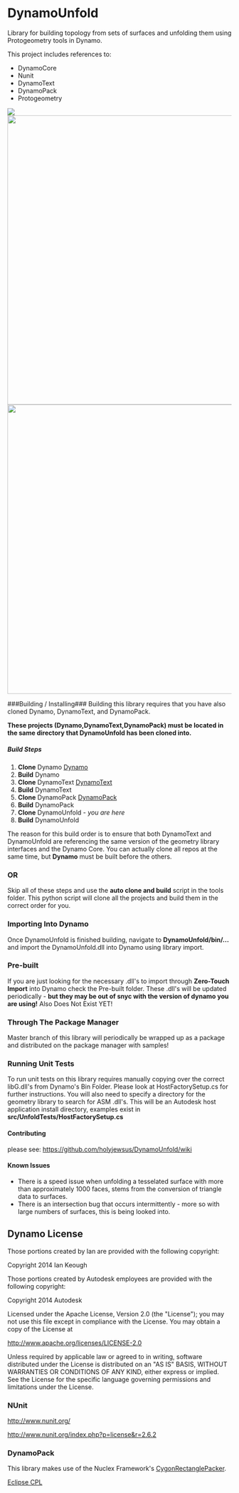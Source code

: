 DynamoUnfold
============

Library for building topology from sets of surfaces and unfolding them using Protogeometry tools in Dynamo.

This project includes references to:

- DynamoCore
- Nunit
- DynamoText
- DynamoPack
- Protogeometry


<img src = "https://github.com/holyjewsus/DynamoUnfold/blob/master/unfold%20images/Screen%20Shot%202014-08-02%20at%204.20.53%20PM.png">

<img src = "https://github.com/holyjewsus/DynamoUnfold/blob/master/unfold%20images/Screen%20Shot%202015-03-15%20at%205.03.44%20PM.png" width = 650>

<img src = "https://github.com/holyjewsus/DynamoUnfold/blob/master/unfold%20images/Screen%20Shot%202015-03-16%20at%2012.20.56%20AM.png" width = 650>

###Building / Installing###
Building this library requires that you have also cloned Dynamo, DynamoText, and DynamoPack.

**These projects (Dynamo,DynamoText,DynamoPack) must be located in the same directory that DynamoUnfold has been cloned into.**

##### Build Steps
1. **Clone** Dynamo [Dynamo](https://github.com/DynamoDS/Dynamo)
2. **Build** Dynamo 
3. **Clone** DynamoText [DynamoText](https://github.com/holyjewsus/DynamoText/tree/fixnetversion)
4. **Build** DynamoText
5. **Clone** DynamoPack [DynamoPack](https://github.com/holyjewsus/DynamoPack/tree/structurePackLikeDynamotext)
6. **Build** DynamoPack 
7. **Clone** DynamoUnfold - *you are here*
8. **Build** DynamoUnfold

The reason for this build order is to ensure that both DynamoText and DynamoUnfold are referencing the same version of the geometry library interfaces and the Dynamo Core.  You can actually clone all repos at the same time, but **Dynamo** must be built before the others.

### OR
Skip all of these steps and use the **auto clone and build** script in the tools folder.  This python script will clone all the projects and build them in the correct order for you.

### Importing Into Dynamo
Once DynamoUnfold is finished building, navigate to **DynamoUnfold/bin/...** and import the DynamoUnfold.dll into Dynamo using library import.

### Pre-built
If you are just looking for the necessary .dll's to import through **Zero-Touch Import** into Dynamo check the Pre-built folder. These .dll's will be updated periodically - **but they may be out of snyc with the version of dynamo you are using!** Also Does Not Exist YET!

### Through The **Package Manager**
Master branch of this library will periodically be wrapped up as a package and distributed on the package manager with samples!

### Running Unit Tests
To run unit tests on this library requires manually copying over the correct libG.dll's from Dynamo's Bin Folder.  Please look at HostFactorySetup.cs for further instructions.  You will also need to specify a directory for the geometry library to search for ASM .dll's.  This will be an Autodesk host application install directory, examples exist in **src/UnfoldTests/HostFactorySetup.cs**

#### Contributing
please see: https://github.com/holyjewsus/DynamoUnfold/wiki

#### Known Issues
- There is a speed issue when unfolding a tesselated surface with more than approximately 1000 faces, stems from the conversion of triangle data to surfaces.
- There is an intersection bug that occurs intermittently - more so with large numbers of surfaces, this is being looked into. 

## Dynamo License

Those portions created by Ian are provided with the following copyright:

Copyright 2014 Ian Keough

Those portions created by Autodesk employees are provided with the following copyright:

Copyright 2014 Autodesk


Licensed under the Apache License, Version 2.0 (the "License");
you may not use this file except in compliance with the License.
You may obtain a copy of the License at

http://www.apache.org/licenses/LICENSE-2.0

Unless required by applicable law or agreed to in writing, software
distributed under the License is distributed on an "AS IS" BASIS,
WITHOUT WARRANTIES OR CONDITIONS OF ANY KIND, either express or implied.
See the License for the specific language governing permissions and
limitations under the License.


### NUnit ####

http://www.nunit.org/

http://www.nunit.org/index.php?p=license&r=2.6.2  

### DynamoPack ###
This library makes use of the Nuclex Framework's [CygonRectanglePacker](https://devel.nuclex.org/framework/wiki/RectanglePacking).

[Eclipse CPL](http://www.ibm.com/developerworks/library/os-cpl.html)

